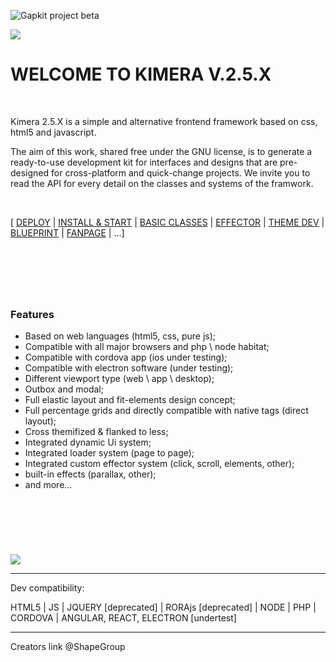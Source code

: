 ![Gapkit project beta](https://github.com/ShapeGroup/kimera-frontend-framework/projects)


![](https://i.imgur.com/IwSA4lm.jpg)

# WELCOME TO KIMERA V.2.5.X

&nbsp;

Kimera 2.5.X is a simple and alternative frontend framework based on css, html5 and javascript.

The aim of this work, shared free under the GNU license, is to generate a ready-to-use development kit for interfaces and designs that are pre-designed for cross-platform and quick-change projects.
We invite you to read the API for every detail on the classes and systems of the framwork.

&nbsp;

[ [DEPLOY]() | [INSTALL & START](https://github.com/ShapeGroup/kimera-frontend-framework/wiki/API-::-INSTALL-&-VIEWS) | [BASIC CLASSES](https://github.com/ShapeGroup/kimera-frontend-framework/wiki/API-::-CLASSES) | [EFFECTOR](https://github.com/ShapeGroup/kimera-frontend-framework/wiki/API-::-EFFECTOR) | [THEME DEV]() | [BLUEPRINT]() | [FANPAGE](https://www.facebook.com/KimeraFramework/) | ...]


&nbsp;
---
&nbsp;

### Features

- Based on web languages (html5, css, pure js);
- Compatible with all major browsers and php \ node habitat;
- Compatible with cordova app (ios under testing);
- Compatible with electron software (under testing);
- Different viewport type (web \ app \ desktop);
- Outbox and modal;
- Full elastic layout and fit-elements design concept;
- Full percentage grids and directly compatible with native tags (direct layout);
- Cross themifized & flanked to less;
- Integrated dynamic Ui system;
- Integrated loader system (page to page);
- Integrated custom effector system (click, scroll, elements, other);
- built-in effects (parallax, other);
- and more...


&nbsp;
---


&nbsp;

![](https://i.imgur.com/6zYNu2n.png)

---


Dev compatibility:

HTML5 | JS | JQUERY [deprecated] | RORAjs [deprecated] | NODE | PHP | CORDOVA | ANGULAR, REACT, ELECTRON [undertest]


---

Creators link @ShapeGroup
